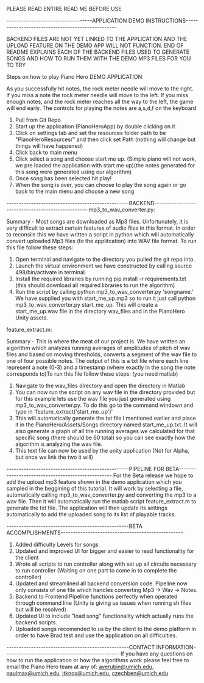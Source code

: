 PLEASE READ ENTIRE READ ME BEFORE USE

-----------------------------------APPLICATION DEMO INSTRUCTIONS--------------------------------------------------

BACKEND FILES ARE NOT YET LINKED TO THE APPLICATION AND THE UPLOAD FEATURE ON THE DEMO APP WILL NOT FUNCTION. END OF README EXPLAINS EACH OF THE BACKEND FILES USED TO GENERATE SONGS AND HOW TO RUN THEM WITH THE DEMO MP3 FILES FOR YOU TO TRY


Steps on how to play Piano Hero DEMO APPLICATION:

As you successfully hit notes, the rock meter needle will move to the right. If you miss a note the rock meter needle will move to the left. If you miss enough notes, and the rock meter reaches all the way to the left, the game will end early. The controls for playing the notes are a,s,d,f on the keyboard

1. Pull from Git Repo
2. Start up the application (PianoHeroApp) by double clicking on it
3. Click on settings tab and set the resources folder path to be "PianoHeroResources/" and then click set Path (nothing will change but things will have happened)
4. Click back to main menu
5. Click select a song and choose start me up. (Simple piano will not work, we pre loaded the application with start me up)(the notes generated for this song were generated using our algorithm)
6. Once song has been selected hit play!
7. When the song is over, you can choose to play the song again or go back to the main menu and choose a new song


--------------------------------------------------BACKEND--------------------------------------------------
mp3_to_wav_converter.py:

Summary - Most songs are downloaded as Mp3 files. Unfortunately, it is very difficult to extract certain features of audio files in this format. In order to reconsile this we have written a script in python which will automatically convert uploaded Mp3 files (to the applitcation) into WAV file format. To run this file follow these steps:
1. Open terminal and navigate to the directory you pulled the git repo into.
2. Launch the virtual environment we have constructed by calling source 498/bin/activate in terminal.
3. Install the required libraries by running pip install -r requirements.txt (this should download all required libraries to run the algorithm)
4. Run the script by calling python mp3_to_wav_converter.py 'songname.' We have supplied you with start_me_up.mp3 so to run it just call python mp3_to_wav_converter.py start_me_up. This will create a start_me_up.wav file in the directory wav_files and in the PianoHero Unity assets. 


feature_extract.m:

Summary - This is where the meat of our project is. We have written an algorithm which analyzes running averages of amplitudes of pitch of wav files and based on moving thresholds, converts a segment of the wav file to one of four possible notes. The output of this is a txt file where each line represent a note (0-3) and a timestamp (where exactly in the song the note corresponds to)To run this file follow these steps: (you need matlab)
1. Navigate to the wav_files directory and open the directory in Matlab
2. You can now run the script on any wav file in the directory provided but for this example lets use the wav file you just generated using mp3_to_wav_converter.py. To do this go to the command windown and type in 'feature_extract('start_me_up')'
3. This will automatically generate the txt file I mentioned earlier and place it in the PianoHero/Assets/Songs directory named start_me_up.txt. It will also generate a graph of all the running averages we calculated for that specific song (there should be 60 total) so you can see exactly how the algorithm is analyzing the wav file.
4. This text file can now be used by the unity application (Not for Alpha, but once we link the two it will)

--------------------------------------------------PIPELINE FOR BETA--------------------------------------------------
For the Beta release we hope to add the upload mp3 feature shown in the demo application which you sampled in the beggining of this tutorial. It will work by selecting a file, automatically calling mp3_to_wav_converter.py and converting the mp3 to a wav file. Then it will automatically run the matlab script feature_extract.m to generate the txt file. The application will then update its settings automatically to add the uploaded song to its list of playable tracks.

--------------------------------------------------BETA ACCOMPLISHMENTS--------------------------------------------------
1. Added difficulty Levels for songs
2. Updated and improved UI for bigger and easier to read functionality for the client
3. Wrote all scripts to run controller along with set up all circuits necessary to run controller (Waiting on one part to come in to complete the controller)
4. Updated and streamlined all backend conversion code. Pipeline now only consists of one file which handles converting Mp3 -> Wav -> Notes.
5. Backend to Frontend Pipeline functions perfectly when operated through command line (Unity is giving us issues when running sh files but will be resolved)
6. Updated UI to include "load song" functionality which actually runs the backend scripts.
7. Uploaded songs recomended to us by the client to the demo platform in order to have Brad test and use the application on all difficulties.

--------------------------------------------------CONTACT INFORMATION-----------------------------------------------
If you have any questions on how to run the application or how the algorithms work please feel free to email the Piano Hero team at any of:
averubin@umich.edu,
paulmax@umich.edu,
jtknox@umich.edu,
czechben@umich.edu
